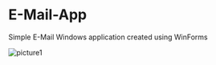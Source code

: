 # E-Mail-App
Simple E-Mail Windows application created using WinForms 

![picture1](https://user-images.githubusercontent.com/8226257/51624013-e5286880-1f31-11e9-942f-08c797027fc9.png)

